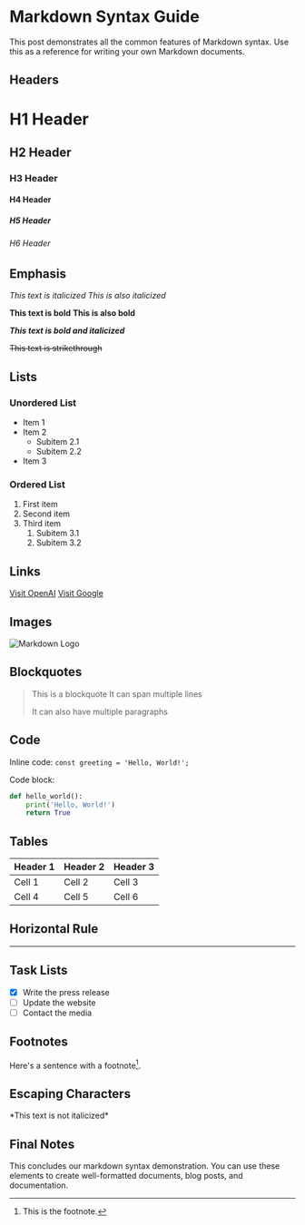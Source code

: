 # Markdown Syntax Guide

This post demonstrates all the common features of Markdown syntax. Use this as a reference for writing your own Markdown documents.

## Headers

# H1 Header
## H2 Header
### H3 Header
#### H4 Header
##### H5 Header
###### H6 Header

## Emphasis

*This text is italicized*
_This is also italicized_

**This text is bold**
__This is also bold__

***This text is bold and italicized***

~~This text is strikethrough~~

## Lists

### Unordered List
* Item 1
* Item 2
  * Subitem 2.1
  * Subitem 2.2
* Item 3

### Ordered List
1. First item
2. Second item
3. Third item
   1. Subitem 3.1
   2. Subitem 3.2

## Links

[Visit OpenAI](https://www.openai.com)
[Visit Google][google-link]

[google-link]: https://www.google.com

## Images

![Markdown Logo](images/demo.png)

## Blockquotes

> This is a blockquote
> It can span multiple lines
>
> It can also have multiple paragraphs

## Code

Inline code: `const greeting = 'Hello, World!';`

Code block:
```python
def hello_world():
    print('Hello, World!')
    return True
```

## Tables

| Header 1 | Header 2 | Header 3 |
|----------|----------|----------|
| Cell 1   | Cell 2   | Cell 3   |
| Cell 4   | Cell 5   | Cell 6   |

## Horizontal Rule

---

## Task Lists

- [x] Write the press release
- [ ] Update the website
- [ ] Contact the media

## Footnotes

Here's a sentence with a footnote[^1].

[^1]: This is the footnote.

## Escaping Characters

\*This text is not italicized\*

## Final Notes

This concludes our markdown syntax demonstration. You can use these elements to create well-formatted documents, blog posts, and documentation.
